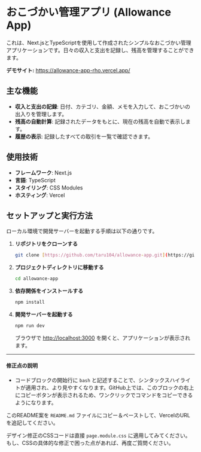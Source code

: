 # おこづかい管理アプリ (Allowance App)

これは、Next.jsとTypeScriptを使用して作成されたシンプルなおこづかい管理アプリケーションです。日々の収入と支出を記録し、残高を管理することができます。

**デモサイト:** https://allowance-app-rho.vercel.app/

## 主な機能

* **収入と支出の記録**: 日付、カテゴリ、金額、メモを入力して、おこづかいの出入りを管理します。
* **残高の自動計算**: 記録されたデータをもとに、現在の残高を自動で表示します。
* **履歴の表示**: 記録したすべての取引を一覧で確認できます。

## 使用技術

* **フレームワーク**: Next.js
* **言語**: TypeScript
* **スタイリング**: CSS Modules
* **ホスティング**: Vercel

## セットアップと実行方法

ローカル環境で開発サーバーを起動する手順は以下の通りです。

1.  **リポジトリをクローンする**

    ```bash
    git clone [https://github.com/taru104/allowance-app.git](https://github.com/taru104/allowance-app.git)
    ```

2.  **プロジェクトディレクトリに移動する**

    ```bash
    cd allowance-app
    ```

3.  **依存関係をインストールする**

    ```bash
    npm install
    ```

4.  **開発サーバーを起動する**

    ```bash
    npm run dev
    ```

    ブラウザで [http://localhost:3000](http://localhost:3000) を開くと、アプリケーションが表示されます。

---

#### 修正点の説明

* コードブロックの開始行に `bash` と記述することで、シンタックスハイライトが適用され、より見やすくなります。GitHub上では、このブロックの右上にコピーボタンが表示されるため、ワンクリックでコマンドをコピーできるようになります。

このREADME案を `README.md` ファイルにコピー＆ペーストして、VercelのURLを追記してください。

デザイン修正のCSSコードは直接 `page.module.css` に適用してみてください。もし、CSSの具体的な修正で困った点があれば、再度ご質問ください。
